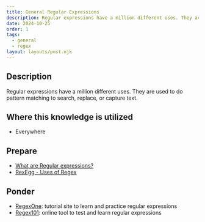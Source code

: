```yaml
---
title: General Regular Expressions
description: Regular expressions have a million different uses. They are used to do pattern matching to search, replace, or capture text.
date: 2024-10-25
order: 1
tags:
  - general
  - regex
layout: layouts/post.njk
---
```


## Description

Regular expressions have a million different uses. They are used to do pattern matching to search, replace, or capture text.

## Where this knowledge is utilized

- Everywhere

## Prepare

- [What are Regular expressions?](prepare1/)
- [RexEgg - Uses of Regex](https://www.rexegg.com/regex-uses.php)

## Ponder

<!-- - [Practice with Regular Expressions](ponder1/) -->
- [RegexOne](https://regexone.com): tutorial site to learn and practice regular expressions
- [Regex101](https://regex101.com): online tool to test and learn regular expressions
